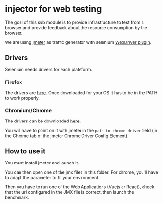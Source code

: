# injector for web testing

The goal of this sub module is to provide infrastructure to test from a browser and provide feedback about the resource consumption by the browser.

We are using [jmeter](https://jmeter.apache.org/) as traffic generator with selenium [WebDriver plugin](https://jmeter-plugins.org/wiki/WebDriverSampler/).

## Drivers

Selenium needs drivers for each plateform.

### Firefox

The drivers are [here](https://github.com/mozilla/geckodriver/releases). 
Once downloaded for your OS it has to be in the PATH to work properly.

### Chromium/Chrome

The drivers can be downloaded [here](https://chromedriver.chromium.org/downloads).

You will have to point on it with jmeter in the `path to chrome driver` field (in the Chrome tab of the jmeter Chrome Driver Config Element). 

## How to use it

You must install jmeter and launch it.

You can then open one of the jmx files in this folder. For chrome, you'll have to adapt the parameter to fit your environment.

Then you have to run one of the Web Applications (Vuejs or React), check that the url configured in the JMX file is correct, then launch the benchmark.
